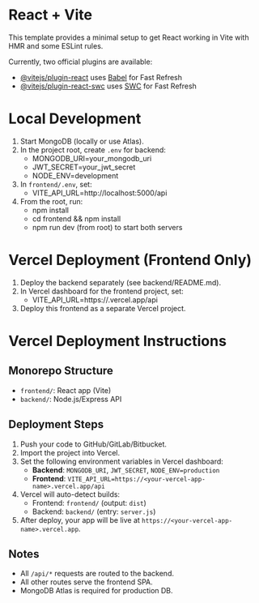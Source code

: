 # React + Vite

This template provides a minimal setup to get React working in Vite with HMR and some ESLint rules.

Currently, two official plugins are available:

- [@vitejs/plugin-react](https://github.com/vitejs/vite-plugin-react/blob/main/packages/plugin-react/README.md) uses [Babel](https://babeljs.io/) for Fast Refresh
- [@vitejs/plugin-react-swc](https://github.com/vitejs/vite-plugin-react-swc) uses [SWC](https://swc.rs/) for Fast Refresh

# Local Development

1. Start MongoDB (locally or use Atlas).
2. In the project root, create `.env` for backend:
   - MONGODB_URI=your_mongodb_uri
   - JWT_SECRET=your_jwt_secret
   - NODE_ENV=development
3. In `frontend/.env`, set:
   - VITE_API_URL=http://localhost:5000/api
4. From the root, run:
   - npm install
   - cd frontend && npm install
   - npm run dev (from root) to start both servers

# Vercel Deployment (Frontend Only)

1. Deploy the backend separately (see backend/README.md).
2. In Vercel dashboard for the frontend project, set:
   - VITE_API_URL=https://<backend-project>.vercel.app/api
3. Deploy this frontend as a separate Vercel project.

# Vercel Deployment Instructions

## Monorepo Structure

- `frontend/`: React app (Vite)
- `backend/`: Node.js/Express API

## Deployment Steps

1. Push your code to GitHub/GitLab/Bitbucket.
2. Import the project into Vercel.
3. Set the following environment variables in Vercel dashboard:
   - **Backend**: `MONGODB_URI`, `JWT_SECRET`, `NODE_ENV=production`
   - **Frontend**: `VITE_API_URL=https://<your-vercel-app-name>.vercel.app/api`
4. Vercel will auto-detect builds:
   - Frontend: `frontend/` (output: `dist`)
   - Backend: `backend/` (entry: `server.js`)
5. After deploy, your app will be live at `https://<your-vercel-app-name>.vercel.app`.

## Notes

- All `/api/*` requests are routed to the backend.
- All other routes serve the frontend SPA.
- MongoDB Atlas is required for production DB.
